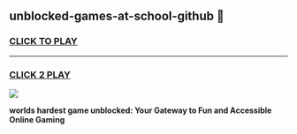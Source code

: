 
## unblocked-games-at-school-github 👋
<h3>
<a href="https://premium.freeplayer.one?title=unblocked-games-at-school-github&ref=14F">CLICK TO PLAY</a></h3>
<hr>

<h3>
<a href="https://premium.freeplayer.one?title=unblocked-games-at-school-github&ref=14F">CLICK 2 PLAY</a>
  
</h3>

<a href="https://premium.freeplayer.one?title=unblocked-games-at-school-github&ref=12F/"><img src="https://clearcache.store/games.png"></a>


**worlds hardest game unblocked: Your Gateway to Fun and Accessible Online Gaming**
